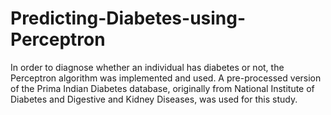 # Predicting-Diabetes-using-Perceptron
In order to diagnose whether an individual has diabetes or not, the Perceptron algorithm was implemented and used. A pre-processed version of the Prima Indian Diabetes database, originally from National Institute of Diabetes and Digestive and Kidney Diseases, was used for this study.
